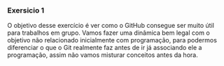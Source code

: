 ### Exersicio 1

O objetivo desse exercício é ver como o GitHub consegue ser muito útil para trabalhos em grupo. Vamos fazer uma dinâmica bem legal com o objetivo não relacionado inicialmente com programação, para podermos diferenciar o que o Git realmente faz antes de ir já associando ele a programação, assim não vamos misturar conceitos antes da hora.
